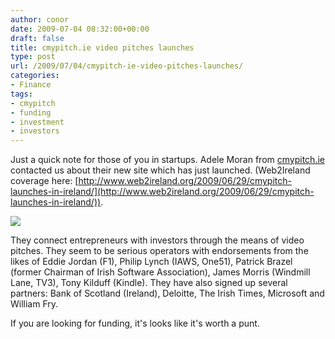 ```yaml
---
author: conor
date: 2009-07-04 08:32:00+00:00
draft: false
title: cmypitch.ie video pitches launches
type: post
url: /2009/07/04/cmypitch-ie-video-pitches-launches/
categories:
- Finance
tags:
- cmypitch
- funding
- investment
- investors
---
```


Just a quick note for those of you in startups.  Adele Moran  from [cmypitch.ie](http://www.cmypitch.ie/) contacted us about their new site which has just launched. (Web2Ireland coverage here: [http://www.web2ireland.org/2009/06/29/cmypitch-launches-in-ireland/](http://www.web2ireland.org/2009/06/29/cmypitch-launches-in-ireland/)).





[![](http://cmypitch.ie/images/logos/logo-cmypitch-ie.gif)
](http://www.cmypitch.ie/)





They connect entrepreneurs with investors through the means of video pitches. They seem to be serious operators with endorsements from the likes of Eddie Jordan (F1), Philip Lynch (IAWS, One51), Patrick Brazel (former Chairman of Irish Software Association), James Morris (Windmill Lane, TV3), Tony Kilduff (Kindle). They have also signed up several partners: Bank of Scotland (Ireland), Deloitte, The Irish Times, Microsoft and William Fry.




If you are looking for funding, it's looks like it's worth a punt.



